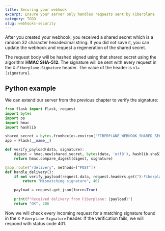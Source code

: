 ```yaml
---
title: Securing your webhook
excerpt: Ensure your server only handles requests sent by Fiberplane
category: TODO
slug: webhooks-security
---
```


After you created your webhook, you received a shared secret which is a random 32 character hexadecimal string.
If you did not save it, you can update the webhook and request a regeneration of the shared secret.

The request body will be hashed signed using that shared secret using the algorithm **HMAC SHA-512**. The signature
will be sent with every request in the `X-Fiberplane-Signature` header. The value of the header is `v1=[signature]`.

## Python example

We can extend our server from the previous chapter to verify the signature:

```python
from flask import Flask, request
import bytes
import os
import hmac
import hashlib

shared_secret = bytes.fromhex(os.environ['FIBERPLANE_WEBHOOK_SHARED_SECRET'])
app = Flask(__name__)

def verify_payload(data, signature):
    digest = hmac.new(shared_secret, bytes(data, 'utf8'), hashlib.sha512).hexdigest()
    return hmac.compare_digest(digest, signature)

@app.route("/delivery", methods=["POST"])
def handle_delivery():
    if not verify_payload(request.data, request.headers.get("X-Fiberplane-Signature")[3:]):
        return "Mismatching signature", 401

    payload = request.get_json(force=True)
    
    print(f"Received delivery from Fiberplane: {payload}")
    return "OK", 200
```

Now we will check every incoming request for a matching signature found in the `X-Fiberplane-Signature` header.
If the verification fails, we will respond with status code 401.
